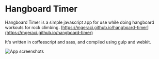 # Hangboard Timer
Hangboard Timer is a simple javascript app for use while doing hangboard
workouts for rock climbing. [https://mgeraci.github.io/hangboard-timer](https://mgeraci.github.io/hangboard-timer)

It's written in coffeescript and sass, and compiled using gulp and webkit.

![App screenshots](https://raw.githubusercontent.com/mgeraci/hangboard-timer/master/readme_images/hangboard-timer-img.png)
